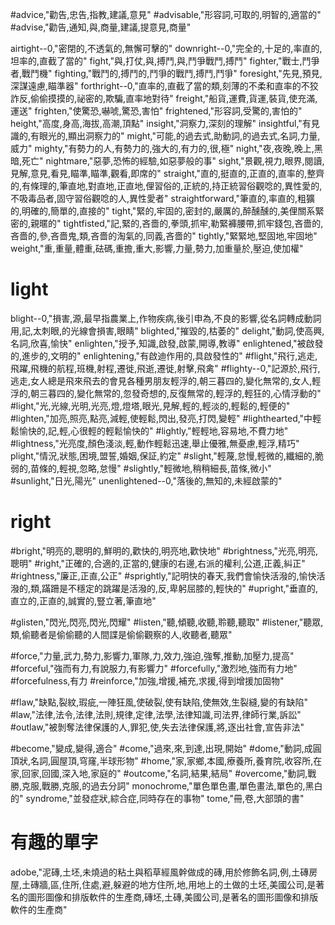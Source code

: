 #advice,"勸告,忠告,指教,建議,意見"
#advisable,"形容詞,可取的,明智的,適當的"
#advise,"勸告,通知,與,商量,建議,提意見,商量"

airtight--0,"密閉的,不透氣的,無懈可擊的"
downright--0,"完全的,十足的,率直的,坦率的,直截了當的"
fight,"與,打仗,與,搏鬥,與,鬥爭戰鬥,搏鬥"
fighter,"戰士,鬥爭者,戰鬥機"
fighting,"戰鬥的,搏鬥的,鬥爭的戰鬥,搏鬥,鬥爭"
foresight,"先見,預見,深謀遠慮,瞄準器"
forthright--0,"直率的,直截了當的類,刻薄的不柔和直率的不狡詐反,偷偷摸摸的,祕密的,欺騙,直率地對待"
freight,"船貨,運費,貨運,裝貨,使充滿,運送"
frighten,"使驚恐,嚇唬,驚恐,害怕"
frightened,"形容詞,受驚的,害怕的"
height,"高度,身高,海拔,高潮,頂點"
insight,"洞察力,深刻的理解"
insightful,"有見識的,有眼光的,顯出洞察力的"
might,"可能,的過去式,助動詞,的過去式,名詞,力量,威力"
mighty,"有勢力的人,有勢力的,強大的,有力的,很,極"
night,"夜,夜晚,晚上,黑暗,死亡"
nightmare,"惡夢,恐怖的經驗,如惡夢般的事"
sight,"景觀,視力,眼界,閱讀,見解,意見,看見,瞄準,瞄準,觀看,即席的"
straight,"直的,挺直的,正直的,直率的,整齊的,有條理的,筆直地,對直地,正直地,俚習俗的,正統的,持正統習俗觀唸的,異性愛的,不吸毒品者,固守習俗觀唸的人,異性愛者"
straightforward,"筆直的,率直的,粗獷的,明確的,簡單的,直接的"
tight,"緊的,牢固的,密封的,嚴厲的,醉醺醺的,美俚關系緊密的,親暱的"
tightfisted,"記,緊的,吝嗇的,拳頭,抓牢,勒緊褲腰帶,抓牢錢包,吝嗇的,吝嗇的,參,吝嗇鬼,類,吝嗇的淘氣的,同義,吝嗇的"
tightly,"緊緊地,堅固地,牢固地"
weight,"重,重量,體重,砝碼,重擔,重大,影響,力量,勢力,加重量於,壓迫,使加權"


# light
blight--0,"損害,源,最早指農業上,作物疾病,後引申為,不良的影響,從名詞轉成動詞用,記,太刺眼,的光線會損害,眼睛"
blighted,"摧毀的,枯萎的"
delight,"動詞,使高興,名詞,欣喜,愉快"
enlighten,"授予,知識,啟發,啟蒙,開導,教導"
enlightened,"被啟發的,進步的,文明的"
enlightening,"有啟迪作用的,具啟發性的"
#flight,"飛行,逃走,飛躍,飛機的航程,班機,射程,遷徙,飛逝,遷徙,射擊,飛禽"
#flighty--0,"記源於,飛行,逃走,女人總是飛來飛去的會見各種男朋友輕浮的,朝三暮四的,變化無常的,女人,輕浮的,朝三暮四的,變化無常的,忽發奇想的,反復無常的,輕浮的,輕狂的,心情浮動的"
#light,"光,光線,光明,光亮,燈,燈塔,眼光,見解,輕的,輕淡的,輕鬆的,輕便的"
#lighten,"加亮,照亮,點亮,減輕,使輕鬆,閃出,發亮,打閃,變輕"
#lighthearted,"中輕鬆愉快的,記,輕,心很輕的輕鬆愉快的"
#lightly,"輕輕地,容易地,不費力地"
#lightness,"光亮度,顏色淺淡,輕,動作輕鬆迅速,舉止優雅,無憂慮,輕浮,精巧"
plight,"情況,狀態,困境,盟誓,婚姻,保証,約定"
#slight,"輕蔑,怠慢,輕微的,纖細的,脆弱的,苗條的,輕視,忽略,怠慢"
#slightly,"輕微地,稍稍細長,苗條,微小"
#sunlight,"日光,陽光"
unenlightened--0,"落後的,無知的,未經啟蒙的"


# right
#bright,"明亮的,聰明的,鮮明的,歡快的,明亮地,歡快地"
#brightness,"光亮,明亮,聰明"
#right,"正確的,合適的,正當的,健康的右邊,右派的權利,公道,正義,糾正"
#rightness,"廉正,正直,公正"
#sprightly,"記明快的春天,我們會愉快活潑的,愉快活潑的,類,蹣跚是不穩定的跳躍是活潑的,反,卑躬屈膝的,輕快的"
#upright,"垂直的,直立的,正直的,誠實的,豎立著,筆直地"

#glisten,"閃光,閃亮,閃光,閃耀"
#listen,"聽,傾聽,收聽,聆聽,聽取"
#listener,"聽眾,類,偷聽者是偷偷聽的人間諜是偷偷觀察的人,收聽者,聽眾"

#force,"力量,武力,勢力,影響力,軍隊,力,效力,強迫,強奪,推動,加壓力,提高"
#forceful,"強而有力,有說服力,有影響力"
#forcefully,"激烈地,強而有力地"
#forcefulness,有力
#reinforce,"加強,增援,補充,求援,得到增援加固物"

#flaw,"缺點,裂紋,瑕疵,一陣狂風,使破裂,使有缺陷,使無效,生裂縫,變的有缺陷"
#law,"法律,法令,法律,法則,規律,定律,法學,法律知識,司法界,律師行業,訴訟"
#outlaw,"被剝奪法律保護的人,罪犯,使,失去法律保護,將,逐出社會,宣告非法"

#become,"變成,變得,適合"
#come,"過來,來,到達,出現,開始"
#dome,"動詞,成圓頂狀,名詞,圓屋頂,穹窿,半球形物"
#home,"家,家鄉,本國,療養所,養育院,收容所,在家,回家,回國,深入地,家庭的"
#outcome,"名詞,結果,結局"
#overcome,"動詞,戰勝,克服,戰勝,克服,的過去分詞"
monochrome,"單色單色畫,單色畫法,單色的,黑白的"
syndrome,"並發症狀,綜合症,同時存在的事物"
tome,"冊,卷,大部頭的書"


# 有趣的單字
adobe,"泥磚,土坯,未燒過的粘土與稻草經風幹做成的磚,用於修飾名詞,例,土磚房屋,土磚牆,區,住所,住處,避,躲避的地方住所,地,用地上的土做的土坯,美國公司,是著名的圖形圖像和排版軟件的生產商,磚坯,土磚,美國公司,是著名的圖形圖像和排版軟件的生產商"